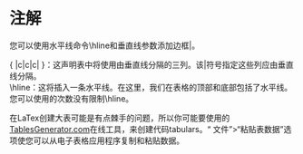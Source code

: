 # 注解
您可以使用水平线命令\hline和垂直线参数添加边框|。

{ |c|c|c| }：这声明表中将使用由垂直线分隔的三列。该|符号指定这些列应由垂直线分隔。       
\hline：这将插入一条水平线。在这里，我们在表格的顶部和底部包括了水平线。您可以使用的次数没有限制\hline。      

在LaTex创建大表可能是有点棘手的问题，所以你可能要使用的[TablesGenerator.com](https://www.tablesgenerator.com/)在线工具，来创建代码tabulars。“ 文件”>“粘贴表数据”选项使您可以从电子表格应用程序复制和粘贴数据。         
